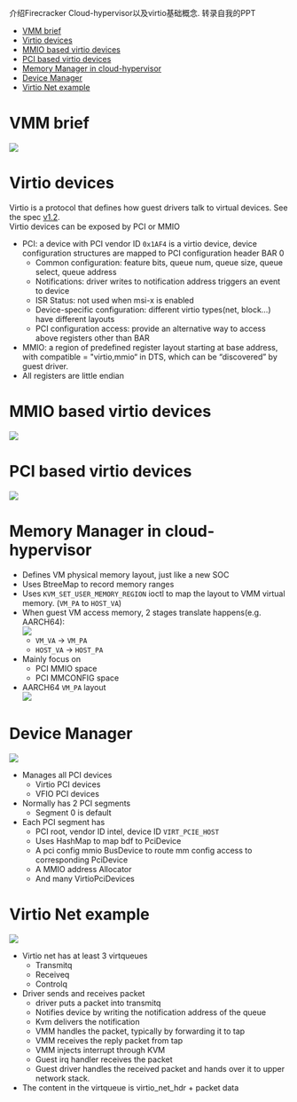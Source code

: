 介绍Firecracker Cloud-hypervisor以及virtio基础概念. 转录自我的PPT

- [VMM brief](#vmm-brief)
- [Virtio devices](#virtio-devices)
- [MMIO based virtio devices](#mmio-based-virtio-devices)
- [PCI based virtio devices](#pci-based-virtio-devices)
- [Memory Manager in cloud-hypervisor](#memory-manager-in-cloud-hypervisor)
- [Device Manager](#device-manager)
- [Virtio Net example](#virtio-net-example)

# VMM brief
![](img/rust_vmm_brief_20220826092951.png)  

# Virtio devices
Virtio is a protocol that defines how guest drivers talk to virtual devices. See the spec [v1.2](http://docs.oasis-open.org/virtio/virtio/v1.2/virtio-v1.2.html).  
Virtio devices can be exposed by PCI or MMIO
* PCI: a device with PCI vendor ID `0x1AF4` is a virtio device, device configuration structures are mapped to PCI configuration header BAR 0
  * Common configuration: feature bits, queue num, queue size, queue select, queue address
  * Notifications: driver writes to notification address triggers an event to device
  * ISR Status: not used when msi-x is enabled
  * Device-specific configuration: different virtio types(net, block…) have different layouts
  * PCI configuration access: provide an alternative way to access above registers other than BAR
* MMIO: a region of predefined register layout starting at base address, with compatible = "virtio,mmio“ in DTS, which can be “discovered” by guest driver.
* All registers are little endian

# MMIO based virtio devices
![](img/rust_vmm_brief_20220826093350.png)  

# PCI based virtio devices
![](img/rust_vmm_brief_20220826093858.png)  

# Memory Manager in cloud-hypervisor
* Defines VM physical memory layout, just like a new SOC
* Uses BtreeMap to record memory ranges
* Uses `KVM_SET_USER_MEMORY_REGION` ioctl to map the layout to VMM virtual memory. (`VM_PA` to `HOST_VA`)
* When guest VM access memory, 2 stages translate happens(e.g. AARCH64):  
![](img/rust_vmm_brief_20220826094753.png)  
  * `VM_VA` -> `VM_PA`
  * `HOST_VA` -> `HOST_PA`
* Mainly focus on
  * PCI MMIO space
  * PCI MMCONFIG space
* AARCH64 `VM_PA` layout  
![](img/rust_vmm_brief_20220826095454.png)  

# Device Manager
![](img/rust_vmm_brief_20220826100042.png)  
* Manages all PCI devices
  * Virtio PCI devices
  * VFIO PCI devices
* Normally has 2 PCI segments
  * Segment 0 is default
* Each PCI segment has
  * PCI root, vendor ID intel, device ID `VIRT_PCIE_HOST`
  * Uses HashMap to map bdf to PciDevice
  * A pci config mmio BusDevice to route mm config access to corresponding PciDevice
  * A MMIO address Allocator 
  * And many VirtioPciDevices

# Virtio Net example
![](img/rust_vmm_brief_20220826100311.png)  
* Virtio net has at least 3 virtqueues
  * Transmitq
  * Receiveq
  * Controlq
* Driver sends and receives packet
  * driver puts a packet into transmitq
  * Notifies device by writing the notification address of the queue
  * Kvm delivers the notification
  * VMM handles the packet, typically by forwarding it to tap
  * VMM receives the reply packet from tap
  * VMM injects interrupt through KVM
  * Guest irq handler receives the packet
  * Guest driver handles the received packet and hands over it to upper network stack.
* The content in the virtqueue is virtio_net_hdr + packet data

